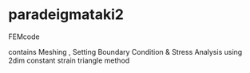 # paradeigmataki2
FEMcode


contains Meshing , Setting Boundary Condition & Stress Analysis using 2dim constant strain triangle method
